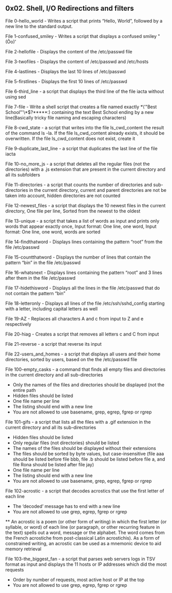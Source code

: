 ## 0x02. Shell, I/O Redirections and filters

File 0-hello_world - Writes a script that prints “Hello, World”, followed by a new line to the standard output.

File 1-confused_smiley - Writes a script that displays a confused smiley "(Ôo)'

File 2-hellofile - Displays the content of the /etc/passwd file

File 3-twofiles - Displays the content of /etc/passwd and /etc/hosts

File 4-lastlines - Displays the last 10 lines of /etc/passwd

File 5-firstlines - Displays the first 10 lines of /etc/passwd

File 6-third_line - a script that displays the third line of the file iacta without using sed

File 7-file - Write a shell script that creates a file named exactly \*\\'"Best School"\'\\*$\?\*\*\*\*\*:) containing the text Best School ending by a new line(Basically tricky file naming and escaping characters)

File 8-cwd_state - a script that writes into the file ls_cwd_content the result of the command ls -la. If the file ls_cwd_content already exists, it should be overwritten. If the file ls_cwd_content does not exist, create it

File 9-duplicate_last_line - a script that duplicates the last line of the file iacta

File 10-no_more_js - a script that deletes all the regular files (not the directories) with a .js extension that are present in the current directory and all its subfolders

File 11-directories - a script that counts the number of directories and sub-directories in the current directory, current and parent directories are not be taken into account, hidden directories are not counted

File 12-newest_files - a script that displays the 10 newest files in the current directory, One file per line, Sorted from the newest to the oldest

File 13-unique - a script that takes a list of words as input and prints only words that appear exactly once, Input format: One line, one word, Input format: One line, one word, words are sorted

File 14-findthatword - Displays lines containing the pattern “root” from the file /etc/passwd

File 15-countthatword - Displays the number of lines that contain the pattern “bin” in the file /etc/passwd

File 16-whatsnext - Displays lines containing the pattern “root” and 3 lines after them in the file /etc/passwd

File 17-hidethisword - Displays all the lines in the file /etc/passwd that do not contain the pattern “bin”

File 18-letteronly - Displays all lines of the file /etc/ssh/sshd_config starting with a letter, including capital letters as well

File 19-AZ - Replaces all characters A and c from input to Z and e respectively

File 20-hiag - Creates a script that removes all letters c and C from input

File 21-reverse - a script that reverse its input

File 22-users_and_homes - a script that displays all users and their home directories, sorted by users, based on the the /etc/passwd file

File 100-empty_casks - a command that finds all empty files and directories in the current directory and all sub-directories
- Only the names of the files and directories should be displayed (not the entire path
- Hidden files should be listed
- One file name per line
- The listing should end with a new line
- You are not allowed to use basename, grep, egrep, fgrep or rgrep

File 101-gifs - a script that lists all the files with a .gif extension in the current directory and all its sub-directories
- Hidden files should be listed
- Only regular files (not directories) should be listed
- The names of the files should be displayed without their extensions
- The files should be sorted by byte values, but case-insensitive (file aaa should be listed before file bbb, file .b should be listed before file a, and file Rona should be listed after file jay)
- One file name per line
- The listing should end with a new line
- You are not allowed to use basename, grep, egrep, fgrep or rgrep

File 102-acrostic - a script that decodes acrostics that use the first letter of each line
- The ‘decoded’ message has to end with a new line
- You are not allowed to use grep, egrep, fgrep or rgrep

** An acrostic is a poem (or other form of writing) in which the first letter (or syllable, or word) of each line (or paragraph, or other recurring feature in the text) spells out a word, message or the alphabet. The word comes from the French acrostiche from post-classical Latin acrostichis). As a form of constrained writing, an acrostic can be used as a mnemonic device to aid memory retrieval

File 103-the_biggest_fan - a script that parses web servers logs in TSV format as input and displays the 11 hosts or IP addresses which did the most requests
- Order by number of requests, most active host or IP at the top
- You are not allowed to use grep, egrep, fgrep or rgrep
